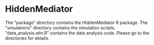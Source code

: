 # HiddenMediator

The "package" directory contains the HiddenMediator R package. The "simulations" directory contains the simulation scripts. "data_analysis.whr.R" contains the data analysis code. Please go to the directories for details.
